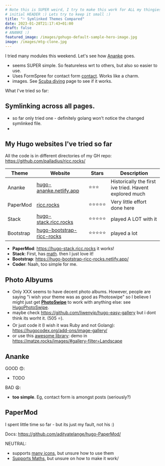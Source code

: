 ```yaml
---
# Note this is SUPER weird, I try to make this work for ALL my thingies so there might be some behavioural clatches in the
# initial HEADER :) Lets try to keep it small :)
title: "💦 Symlinked Themes Compared"
date: 2023-01-28T21:17:43+01:00
draft: false
# ANANKE :)
featured_image: /images/gohugo-default-sample-hero-image.jpg
image: /images/mtg-clone.jpg
---
```



I tried many modules this weekend. Let's see how [Ananke](https://github.com/theNewDynamic/gohugo-theme-ananke) goes.

* seems SUPER simple. So featureless wrt to others, but also so easier to use.
* Uses FormSpree for contact form [contact](/posts/contact). Works like a charm.
* images. See [Scuba diving](/posts/first-scuba/) page to see if it works.

What I've tried so far:

## Symlinking across all pages.

* so far only tried one - definitely golang won't notice the changed symlinked file.
*
## My Hugo websites I've tried so far

All the code is in different directories of my GH repo: https://github.com/palladius/ricc.rocks/

| Theme  | Website     | Stars | Description |
| ----------- | ----------- | ------ | ----------- |
| Ananke      | [hugo-ananke.netlify.app](https://hugo-ananke.netlify.app)        | ⭐️⭐️⭐️ | Historically the first ive tried. Havent explored much |
| PaperMod    | [ricc.rocks](https://ricc.rocks/) |⭐️⭐️⭐️⭐️⭐️      | Very little effort done here |
| Stack       | [hugo-stack.ricc.rocks](https://hugo-stack.ricc.rocks) |⭐️⭐️⭐️⭐️⭐️ | played A LOT with it |
| Bootstrap   | [hugo-bootstrap-ricc-rocks](https://hugo-bootstrap-ricc-rocks.netlify.app/) | ⭐️⭐️⭐️⭐️⭐️ | played a lot |


* **PaperMod**: https://hugo-stack.ricc.rocks it works!
* **Stack**: First, has [math](https://dev.stack.jimmycai.com/p/math-typesetting/). then I just love it!
* **Bootstrap**: https://hugo-bootstrap-ricc-rocks.netlify.app/
* **Coder**: Naah, too simple for me.

## Photo Albyums

* Only XXX seems to have decent photo albums. However, people are saying "i wish your theme was as good as Photoswipe" so I believe I might just get [**PhotoSwipe**](https://photoswipe.com/) to work with anything else: see [HugoPhotoSwipe](https://github.com/GjjvdBurg/HugoPhotoSwipe).
* maybe check https://github.com/liwenyip/hugo-easy-gallery but i dont think its worht it. (505 ⭐️).
* Or just code it (I wish it was Ruby and not Golang): https://hugocodex.org/add-ons/image-gallery/
* or use this [awesome library](https://github.com/mfg92/hugo-shortcode-gallery): demo in https://matze.rocks/images/#gallery-filter=Landscape


## Ananke

GOOD 😍:

* TODO

BAD 😩:

* **too simple**. Eg, contact form is amongst posts (seriously?)

## PaperMod

I spent little time so far - but its just my fault, not his :)

Docs: https://github.com/adityatelange/hugo-PaperMod/

NEUTRAL:

* supports [many icons](https://adityatelange.github.io/hugo-PaperMod/posts/papermod/papermod-icons/#social-icons), but unsure how to use them
* [Supports Maths](https://adityatelange.github.io/hugo-PaperMod/posts/math-typesetting/), but unsure on how to make it work/
